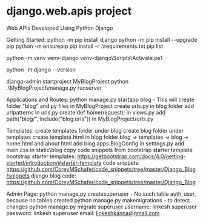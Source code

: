 # django.web.apis project
Web APIs Developed Using Python Django

Getting Started:
python -m pip install django
python -m pip install --upgrade pip
python -m ensurepip
pip install -r .\requirements.txt
pip list

python -m venv venv-django
venv-django\Scripts\Activate.ps1

python -m django --version

django-admin startproject MyBlogProject
python .\MyBlogProject\manage.py runserver


Applications and Routes:
python manage.py startapp blog - This will create folder "blog" and py files in MyBlogProject
create urls.py in blog folder
add urlpatterns in urls.py
create def home(request): in views.py
add path("blog/", include("blog.urls")) in MyBlogProject/urls.py

Templates:
create templates folder under blog
create blog folder under templates
create template.html in blog folder
blog -> templates -> blog -> home.html and about.html
add blog.apps.BlogConfig in settings.py 
add main.css in static\blog
copy code snippets from bootstrap starter template
bootstrap starter templates: https://getbootstrap.com/docs/4.0/getting-started/introduction/#starter-template
code snippets: https://github.com/CoreyMSchafer/code_snippets/tree/master/Django_Blog/snippets
django blog code: https://github.com/CoreyMSchafer/code_snippets/tree/master/Django_Blog

Admin Page:
python manage.py createsuperuser - No such table auth_user, because no tables created
python manage.py makemigrations - to detect changes
python manage.py migrate
superuser username: linkesh
superuser password: linkesh
superuser email: linkeshkanna@gmail.com
